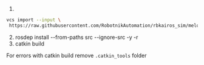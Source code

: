 1. 
```sh
vcs import --input \
 https://raw.githubusercontent.com/RobotnikAutomation/rbkairos_sim/melodic-devel/repos/rbkairos_sim.repos
```
2. rosdep install --from-paths src --ignore-src -y -r
3. catkin build


For errors with catkin build
remove `.catkin_tools` folder


